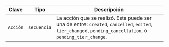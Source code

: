 | Clave    | Tipo        | Descripción                                                                                                                                               |
| -------- | ----------- | --------------------------------------------------------------------------------------------------------------------------------------------------------- |
| `Acción` | `secuencia` | La acción que se realizó. Esta puede ser una de entre: `created`, `cancelled`, `edited`, `tier_changed`, `pending_cancellation`, o `pending_tier_change`. |